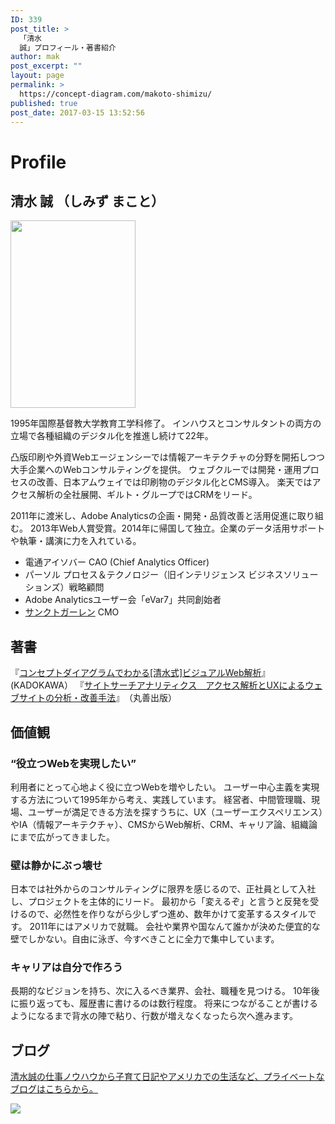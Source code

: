 ```yaml
---
ID: 339
post_title: >
  「清水
  誠」プロフィール・著書紹介
author: mak
post_excerpt: ""
layout: page
permalink: >
  https://concept-diagram.com/makoto-shimizu/
published: true
post_date: 2017-03-15 13:52:56
---
```

<h1>Profile</h1>

<h2>清水 誠 （しみず まこと）</h2>

<p class="profile_img"><img class="alignnone size-medium wp-image-353" src="http://res.cloudinary.com/mak00s/image/upload/h_300,w_200/v1509665522/2016-08-1_xyz61i.jpg" alt="" width="200" height="300" /></p>

1995年国際基督教大学教育工学科修了。
インハウスとコンサルタントの両方の立場で各種組織のデジタル化を推進し続けて22年。

凸版印刷や外資Webエージェンシーでは情報アーキテクチャの分野を開拓しつつ大手企業へのWebコンサルティングを提供。
ウェブクルーでは開発・運用プロセスの改善、日本アムウェイでは印刷物のデジタル化とCMS導入。
楽天ではアクセス解析の全社展開、ギルト・グループではCRMをリード。

2011年に渡米し、Adobe Analyticsの企画・開発・品質改善と活用促進に取り組む。
2013年Web人賞受賞。2014年に帰国して独立。企業のデータ活用サポートや執筆・講演に力を入れている。

<ul>
    <li>電通アイソバー CAO (Chief Analytics Officer)</li>
    <li>パーソル プロセス＆テクノロジー（旧インテリジェンス ビジネスソリューションズ）戦略顧問</li>
    <li>Adobe Analyticsユーザー会「eVar7」共同創始者</li>
    <li><a href="http://www.sanktgallenbrewery.com/" target="_blank" rel="noopener">サンクトガーレン</a> CMO</li>
</ul>

<h2>著書</h2>

『<a href="https://www.amazon.co.jp/dp/4048661426" target="_blank" rel="noopener">コンセプトダイアグラムでわかる[清水式]ビジュアルWeb解析</a>』　(KADOKAWA）
『<a href="https://www.amazon.co.jp/dp/4621086022" target="_blank" rel="noopener">サイトサーチアナリティクス　アクセス解析とUXによるウェブサイトの分析・改善手法</a>』　（丸善出版）

<h2>価値観</h2>

<h3>“役立つWebを実現したい”</h3>

利用者にとって心地よく役に立つWebを増やしたい。
ユーザー中心主義を実現する方法について1995年から考え、実践しています。
経営者、中間管理職、現場、ユーザーが満足できる方法を探すうちに、UX（ユーザーエクスペリエンス）やIA（情報アーキテクチャ）、CMSからWeb解析、CRM、キャリア論、組織論にまで広がってきました。

<h3>壁は静かにぶっ壊せ</h3>

日本では社外からのコンサルティングに限界を感じるので、正社員として入社し、プロジェクトを主体的にリード。
最初から「変えるぞ」と言うと反発を受けるので、必然性を作りながら少しずつ進め、数年かけて変革するスタイルです。
2011年にはアメリカで就職。
会社や業界や国なんて誰かが決めた便宜的な壁でしかない。自由に泳ぎ、今すべきことに全力で集中しています。

<h3>キャリアは自分で作ろう</h3>

長期的なビジョンを持ち、次に入るべき業界、会社、職種を見つける。
10年後に振り返っても、履歴書に書けるのは数行程度。
将来につながることが書けるようになるまで背水の陣で粘り、行数が増えなくなったら次へ進みます。

<h2>ブログ</h2>

<a href="/category/private-blog/">清水誠の仕事ノウハウから子育て日記やアメリカでの生活など、プライベートなブログはこちらから。</a>

<p style="width: 70%;"><a href="/category/private-blog/"><img src="/wp-content/uploads/bnr/bnr_private.jpg" /></a></p>